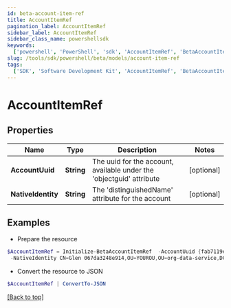 ```yaml
---
id: beta-account-item-ref
title: AccountItemRef
pagination_label: AccountItemRef
sidebar_label: AccountItemRef
sidebar_class_name: powershellsdk
keywords:
  ['powershell', 'PowerShell', 'sdk', 'AccountItemRef', 'BetaAccountItemRef']
slug: /tools/sdk/powershell/beta/models/account-item-ref
tags:
  ['SDK', 'Software Development Kit', 'AccountItemRef', 'BetaAccountItemRef']
---
```


# AccountItemRef

## Properties

| Name | Type | Description | Notes |
| --- | --- | --- | --- |
| **AccountUuid** | **String** | The uuid for the account, available under the 'objectguid' attribute | [optional] |
| **NativeIdentity** | **String** | The 'distinguishedName' attribute for the account | [optional] |

## Examples

- Prepare the resource

```powershell
$AccountItemRef = Initialize-BetaAccountItemRef  -AccountUuid {fab7119e-004f-4822-9c33-b8d570d6c6a6} `
 -NativeIdentity CN=Glen 067da3248e914,OU=YOUROU,OU=org-data-service,DC=YOURDC,DC=local
```

- Convert the resource to JSON

```powershell
$AccountItemRef | ConvertTo-JSON
```

[[Back to top]](#)
